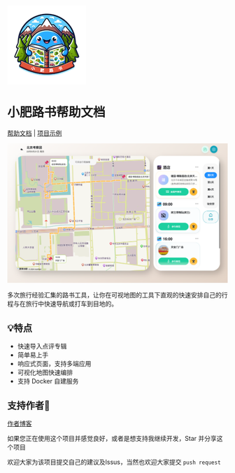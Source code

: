 ![logo](packages/docs/src/logo.png)

# 小肥路书帮助文档
[帮助文档](https://roadbook.kwokronny.com/docs)  | [项目示例](https://roadbook.kwokronny.com)


![layout](packages/docs/src/layout.png)


多次旅行经验汇集的路书工具，让你在可视地图的工具下直观的快速安排自己的行程与在旅行中快速导航或打车到目地的。

## 💡特点

- 快速导入点评专辑
- 简单易上手
- 响应式页面，支持多端应用
- 可视化地图快速编排
- 支持 Docker 自建服务



## 支持作者🚀
[作者博客](https://kwokronny.com)

如果您正在使用这个项目并感觉良好，或者是想支持我继续开发，Star 并分享这个项目

欢迎大家为该项目提交自己的建议及Issus，当然也欢迎大家提交 `push request`
